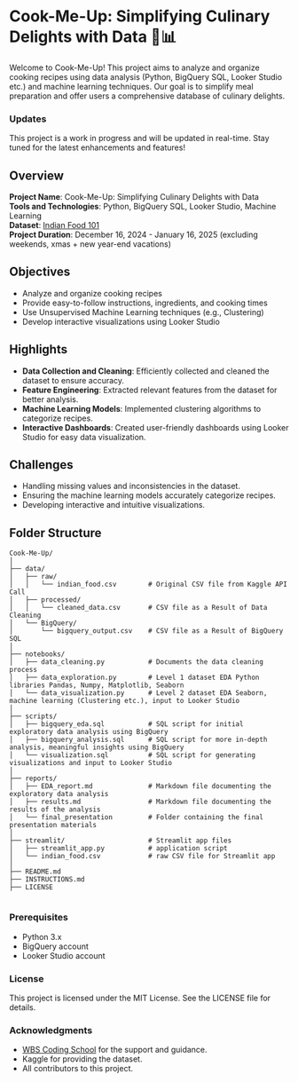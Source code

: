 # Cook-Me-Up: Simplifying Culinary Delights with Data 🍳📊

Welcome to Cook-Me-Up! This project aims to analyze and organize cooking recipes using data analysis (Python, BigQuery SQL, Looker Studio etc.) and machine learning techniques. Our goal is to simplify meal preparation and offer users a comprehensive database of culinary delights.

### Updates
This project is a work in progress and will be updated in real-time. Stay tuned for the latest enhancements and features!

## Overview

**Project Name**: Cook-Me-Up: Simplifying Culinary Delights with Data  
**Tools and Technologies**: Python, BigQuery SQL, Looker Studio, Machine Learning  
**Dataset**: [Indian Food 101](https://www.kaggle.com/datasets/nehaprabhavalkar/indian-food-101)  
**Project Duration**: December 16, 2024 - January 16, 2025 (excluding weekends, xmas + new year-end vacations)

## Objectives

- Analyze and organize cooking recipes
- Provide easy-to-follow instructions, ingredients, and cooking times
- Use Unsupervised Machine Learning techniques (e.g., Clustering)
- Develop interactive visualizations using Looker Studio

## Highlights

- **Data Collection and Cleaning**: Efficiently collected and cleaned the dataset to ensure accuracy.
- **Feature Engineering**: Extracted relevant features from the dataset for better analysis.
- **Machine Learning Models**: Implemented clustering algorithms to categorize recipes.
- **Interactive Dashboards**: Created user-friendly dashboards using Looker Studio for easy data visualization.

## Challenges

- Handling missing values and inconsistencies in the dataset.
- Ensuring the machine learning models accurately categorize recipes.
- Developing interactive and intuitive visualizations.

## Folder Structure

```plaintext
Cook-Me-Up/
│
├── data/
│   ├── raw/
│   │   └── indian_food.csv        # Original CSV file from Kaggle API Call
│   ├── processed/
│   │   └── cleaned_data.csv       # CSV file as a Result of Data Cleaning
│   └── BigQuery/
│       └── bigquery_output.csv    # CSV file as a Result of BigQuery SQL
│
├── notebooks/
│   ├── data_cleaning.py           # Documents the data cleaning process
│   ├── data_exploration.py        # Level 1 dataset EDA Python libraries Pandas, Numpy, Matplotlib, Seaborn
│   └── data_visualization.py      # Level 2 dataset EDA Seaborn, machine learning (Clustering etc.), input to Looker Studio
│
├── scripts/ 
│   ├── bigquery_eda.sql           # SQL script for initial exploratory data analysis using BigQuery
│   ├── bigquery_analysis.sql      # SQL script for more in-depth analysis, meaningful insights using BigQuery
│   └── visualization.sql          # SQL script for generating visualizations and input to Looker Studio
│
├── reports/
│   ├── EDA_report.md              # Markdown file documenting the exploratory data analysis
│   ├── results.md                 # Markdown file documenting the results of the analysis
│   └── final_presentation         # Folder containing the final presentation materials
│
├── streamlit/                     # Streamlit app files
│   ├── streamlit_app.py           # application script
│   └── indian_food.csv            # raw CSV file for Streamlit app
│
├── README.md
├── INSTRUCTIONS.md
├── LICENSE


```
### Prerequisites

- Python 3.x
- BigQuery account
- Looker Studio account

### License
This project is licensed under the MIT License. See the LICENSE file for details.

### Acknowledgments
- [WBS Coding School](https://github.com/WBSCodingSchool) for the support and guidance.
- Kaggle for providing the dataset.
- All contributors to this project.  
